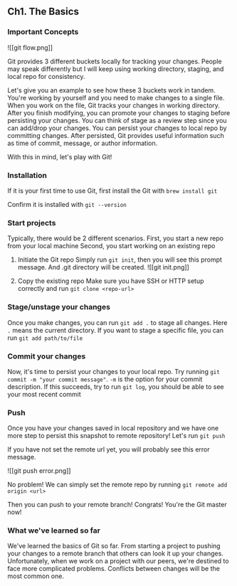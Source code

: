 ## Ch1. The Basics
### Important Concepts
![[git flow.png]]

Git provides 3 different buckets locally for tracking your changes. People may speak differently but I will keep using working directory, staging, and local repo for consistency.

Let's give you an example to see how these 3 buckets work in tandem. You're working by yourself and you need to make changes to a single file. When you work on the file, Git tracks your changes in working directory. After you finish modifying, you can promote your changes to staging before persisting your changes. You can think of stage as a review step since you can add/drop your changes. You can persist your changes to local repo by committing changes. After persisted, Git provides useful information such as time of commit, message, or author information.

With this in mind, let's play with Git!

### Installation
If it is your first time to use Git, first install the Git with 
`brew install git` 

Confirm it is installed with 
`git --version`

### Start projects 
Typically, there would be 2 different scenarios. 
First, you start a new repo from your local machine
Second, you start working on an existing repo

1. Initiate the Git repo 
Simply run `git init`, then you will see this prompt message. And .git directory will be created.
![[git init.png]]

2. Copy the existing repo
Make sure you have SSH or HTTP setup correctly and run `git clone <repo-url>`

### Stage/unstage your changes 
Once you make changes, you can run `git add .` to stage all changes. Here `.` means the current directory. 
If you want to stage a specific file, you can run `git add path/to/file`

### Commit your changes 
Now, it's time to persist your changes to your local repo.
Try running `git commit -m "your commit message"`. `-m` is the option for your commit description. If this succeeds, try to run `git log`, you should be able to see your most recent commit

### Push 
Once you have your changes saved in local repository and we have one more step to persist this snapshot to remote repository! 
Let's run 
`git push`

If you have not set the remote url yet, you will probably see this error message.

![[git push error.png]]

No problem! We can simply set the remote repo by running 
`git remote add origin <url>`

Then you can push to your remote branch! Congrats! You're the Git master now!

### What we've learned so far
We've learned the basics of Git so far. From starting a project to pushing your changes to a remote branch that others can look it up your changes. Unfortunately, when we work on a project with our peers, we're destined to face more complicated problems. Conflicts between changes will be the most common one.